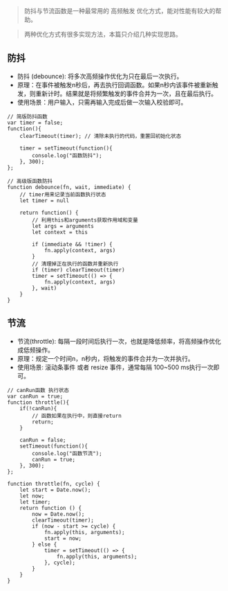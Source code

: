 > 防抖与节流函数是一种最常用的 高频触发 优化方式，能对性能有较大的帮助。

> 两种优化方式有很多实现方法，本篇只介绍几种实现思路。

## 防抖

* 防抖 (debounce): 将多次高频操作优化为只在最后一次执行。
* 原理：在事件被触发n秒后，再去执行回调函数。如果n秒内该事件被重新触发，则重新计时。结果就是将频繁触发的事件合并为一次，且在最后执行。
* 使用场景：用户输入，只需再输入完成后做一次输入校验即可。

```
// 简版防抖函数
var timer = false;
function(){
    clearTimeout(timer); // 清除未执行的代码，重置回初始化状态

    timer = setTimeout(function(){
        console.log("函数防抖");
    }, 300);
};  
```

```
// 高级版函数防抖
function debounce(fn, wait, immediate) {
	// timer用来记录当前函数执行状态
    let timer = null

    return function() {
    	// 利用this和arguments获取作用域和变量
        let args = arguments
        let context = this

        if (immediate && !timer) {
            fn.apply(context, args)
        }
		// 清理掉正在执行的函数并重新执行
        if (timer) clearTimeout(timer)
        timer = setTimeout(() => {
            fn.apply(context, args)
        }, wait)
    }
}
```

## 节流
* 节流(throttle): 每隔一段时间后执行一次，也就是降低频率，将高频操作优化成低频操作。
* 原理：规定一个时间n，n秒内，将触发的事件合并为一次并执行。
* 使用场景: 滚动条事件 或者 resize 事件，通常每隔 100~500 ms执行一次即可。

```
// canRun函数 执行状态
var canRun = true;
function throttle(){
    if(!canRun){
        // 函数如果在执行中，则直接return
        return;
    }

    canRun = false;
    setTimeout(function(){
        console.log("函数节流");
        canRun = true;
    }, 300);
};
```

```
function throttle(fn, cycle) {
	let start = Date.now();
	let now;
	let timer;
	return function () {
		now = Date.now();
		clearTimeout(timer);
		if (now - start >= cycle) {
			fn.apply(this, arguments);
			start = now;
		} else {
			timer = setTimeout(() => {
				fn.apply(this, arguments);
			}, cycle);
		}
	}
}
```
